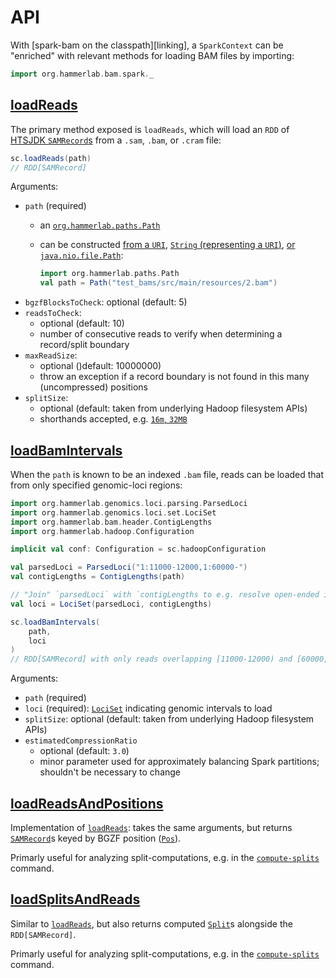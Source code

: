 # API

With [spark-bam on the classpath][linking], a `SparkContext` can be "enriched" with relevant methods for loading BAM files by importing:
   
```scala
import org.hammerlab.bam.spark._
```

## [loadReads][`loadReads`]

The primary method exposed is `loadReads`, which will load an `RDD` of [HTSJDK `SAMRecord`s][`SAMRecord`] from a `.sam`, `.bam`, or `.cram` file:

```scala
sc.loadReads(path)
// RDD[SAMRecord]
```

Arguments:

- `path` (required)
	- an [`org.hammerlab.paths.Path`]
	- can be constructed [from a `URI`][Path URI ctor], [`String` (representing a `URI`)][Path String ctor], [or `java.nio.file.Path`][Path NIO ctor]:

		```scala
		import org.hammerlab.paths.Path
		val path = Path("test_bams/src/main/resources/2.bam")
		```
- `bgzfBlocksToCheck`: optional (default: 5)
- `readsToCheck`: 
	- optional (default: 10)
	- number of consecutive reads to verify when determining a record/split boundary 
- `maxReadSize`: 
	- optional ()default: 10000000)
	- throw an exception if a record boundary is not found in this many (uncompressed) positions
- `splitSize`: 
	- optional (default: taken from underlying Hadoop filesystem APIs)
	- shorthands accepted, e.g. [`16m`, `32MB`](https://github.com/hammerlab/io-utils/blob/bytes-1.0.2/bytes/src/test/scala/org/hammerlab/bytes/BytesTest.scala#L19-L44)

## [loadBamIntervals][`loadBamIntervals`]

When the `path` is known to be an indexed `.bam` file, reads can be loaded that from only specified genomic-loci regions:

```scala
import org.hammerlab.genomics.loci.parsing.ParsedLoci
import org.hammerlab.genomics.loci.set.LociSet
import org.hammerlab.bam.header.ContigLengths
import org.hammerlab.hadoop.Configuration

implicit val conf: Configuration = sc.hadoopConfiguration

val parsedLoci = ParsedLoci("1:11000-12000,1:60000-")
val contigLengths = ContigLengths(path)

// "Join" `parsedLoci` with `contigLengths to e.g. resolve open-ended intervals
val loci = LociSet(parsedLoci, contigLengths)

sc.loadBamIntervals(
	path, 
	loci
)
// RDD[SAMRecord] with only reads overlapping [11000-12000) and [60000,∞) on chromosome 1
```

Arguments:

- `path` (required)
- `loci` (required): [`LociSet`] indicating genomic intervals to load
- `splitSize`: optional (default: taken from underlying Hadoop filesystem APIs)
- `estimatedCompressionRatio`
	- optional (default: `3.0`)
	- minor parameter used for approximately balancing Spark partitions; shouldn't be necessary to change

## [loadReadsAndPositions][`loadReadsAndPositions`]

Implementation of [`loadReads`]: takes the same arguments, but returns [`SAMRecord`]s keyed by BGZF position ([`Pos`]).

Primarly useful for analyzing split-computations, e.g. in the [`compute-splits`] command.

## [loadSplitsAndReads][`loadSplitsAndReads`]

Similar to [`loadReads`], but also returns computed [`Split`]s alongside the `RDD[SAMRecord]`.

Primarly useful for analyzing split-computations, e.g. in the [`compute-splits`] command.


[`CanLoadBam`]: https://github.com/hammerlab/spark-bam/blob/master/load/src/main/scala/org/hammerlab/bam/spark/load/CanLoadBam.scala
[`loadReads`]: https://github.com/hammerlab/spark-bam/blob/master/load/src/main/scala/org/hammerlab/bam/spark/load/CanLoadBam.scala#TODO
[`loadBamIntervals`]: https://github.com/hammerlab/spark-bam/blob/master/load/src/main/scala/org/hammerlab/bam/spark/load/CanLoadBam.scala#TODO
[`loadReadsAndPositions`]: https://github.com/hammerlab/spark-bam/blob/master/load/src/main/scala/org/hammerlab/bam/spark/load/CanLoadBam.scala#TODO
[`loadSplitsAndReads`]: https://github.com/hammerlab/spark-bam/blob/master/load/src/main/scala/org/hammerlab/bam/spark/load/CanLoadBam.scala#TODO

[`SAMRecord`]: https://github.com/samtools/htsjdk/blob/2.9.1/src/main/java/htsjdk/samtools/SAMRecord.java

[`LociSet`]: https://github.com/hammerlab/genomic-loci/blob/2.0.1/src/main/scala/org/hammerlab/genomics/loci/set/LociSet.scala

[`Pos`]: https://github.com/hammerlab/spark-bam/blob/master/bgzf/src/main/scala/org/hammerlab/bgzf/Pos.scala
[`Split`]: https://github.com/hammerlab/spark-bam/blob/master/check/src/main/scala/org/hammerlab/bam/spark/Split.scala

[`compute-splits`]: cli#compute-splits

[`org.hammerlab.paths.Path`]: https://github.com/hammerlab/path-utils/blob/1.2.0/src/main/scala/org/hammerlab/paths/Path.scala
[Path NIO ctor]: https://github.com/hammerlab/path-utils/blob/1.2.0/src/main/scala/org/hammerlab/paths/Path.scala#L14
[Path URI ctor]: https://github.com/hammerlab/path-utils/blob/1.2.0/src/main/scala/org/hammerlab/paths/Path.scala#L157
[Path String ctor]: https://github.com/hammerlab/path-utils/blob/1.2.0/src/main/scala/org/hammerlab/paths/Path.scala#L145-L155
